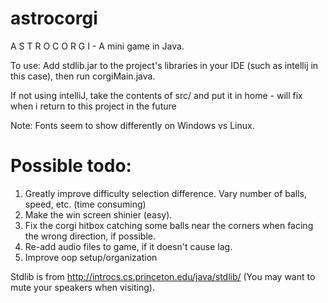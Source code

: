 # astrocorgi
 A S T R O C O R G I - A mini game in Java.
 
To use: Add stdlib.jar to the project's libraries in your IDE (such as intellij in this case), then run corgiMain.java.

If not using intelliJ, take the contents of src/ and put it in home - will fix when i return to this project in the future

Note: Fonts seem to show differently on Windows vs Linux. 
 
# Possible todo:
 1. Greatly improve difficulty selection difference. Vary number of balls, speed, etc. (time consuming)
 2. Make the win screen shinier (easy).
 3. Fix the corgi hitbox catching some balls near the corners when facing the wrong direction, if possible.
 4. Re-add audio files to game, if it doesn't cause lag.
 5. Improve oop setup/organization


Stdlib is from http://introcs.cs.princeton.edu/java/stdlib/ (You may want to mute your speakers when visiting).
